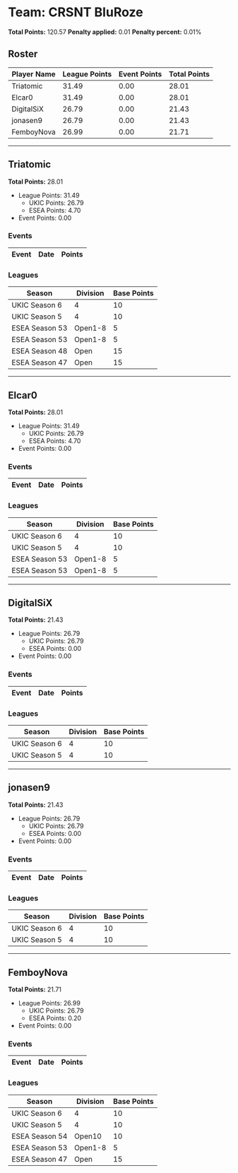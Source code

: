 # Team: CRSNT BluRoze

**Total Points:** 120.57
**Penalty applied:** 0.01
**Penalty percent:** 0.01%

## Roster
| Player Name | League Points | Event Points | Total Points |
|-------------|--------------|--------------|-------------|
| Triatomic | 31.49 | 0.00 | 28.01 |
| Elcar0 | 31.49 | 0.00 | 28.01 |
| DigitalSiX | 26.79 | 0.00 | 21.43 |
| jonasen9 | 26.79 | 0.00 | 21.43 |
| FemboyNova | 26.99 | 0.00 | 21.71 |

---

## Triatomic

**Total Points:** 28.01

- League Points: 31.49
  - UKIC Points: 26.79
  - ESEA Points: 4.70
- Event Points: 0.00

### Events
| Event | Date | Points |
|-------|------|--------|
### Leagues
| Season | Division | Base Points |
|--------|----------|-------------|
| UKIC Season 6 | 4 | 10 |
| UKIC Season 5 | 4 | 10 |
| ESEA Season 53 | Open1-8 | 5 |
| ESEA Season 53 | Open1-8 | 5 |
| ESEA Season 48 | Open | 15 |
| ESEA Season 47 | Open | 15 |
---

## Elcar0

**Total Points:** 28.01

- League Points: 31.49
  - UKIC Points: 26.79
  - ESEA Points: 4.70
- Event Points: 0.00

### Events
| Event | Date | Points |
|-------|------|--------|
### Leagues
| Season | Division | Base Points |
|--------|----------|-------------|
| UKIC Season 6 | 4 | 10 |
| UKIC Season 5 | 4 | 10 |
| ESEA Season 53 | Open1-8 | 5 |
| ESEA Season 53 | Open1-8 | 5 |
---

## DigitalSiX

**Total Points:** 21.43

- League Points: 26.79
  - UKIC Points: 26.79
  - ESEA Points: 0.00
- Event Points: 0.00

### Events
| Event | Date | Points |
|-------|------|--------|
### Leagues
| Season | Division | Base Points |
|--------|----------|-------------|
| UKIC Season 6 | 4 | 10 |
| UKIC Season 5 | 4 | 10 |
---

## jonasen9

**Total Points:** 21.43

- League Points: 26.79
  - UKIC Points: 26.79
  - ESEA Points: 0.00
- Event Points: 0.00

### Events
| Event | Date | Points |
|-------|------|--------|
### Leagues
| Season | Division | Base Points |
|--------|----------|-------------|
| UKIC Season 6 | 4 | 10 |
| UKIC Season 5 | 4 | 10 |
---

## FemboyNova

**Total Points:** 21.71

- League Points: 26.99
  - UKIC Points: 26.79
  - ESEA Points: 0.20
- Event Points: 0.00

### Events
| Event | Date | Points |
|-------|------|--------|
### Leagues
| Season | Division | Base Points |
|--------|----------|-------------|
| UKIC Season 6 | 4 | 10 |
| UKIC Season 5 | 4 | 10 |
| ESEA Season 54 | Open10 | 10 |
| ESEA Season 53 | Open1-8 | 5 |
| ESEA Season 47 | Open | 15 |